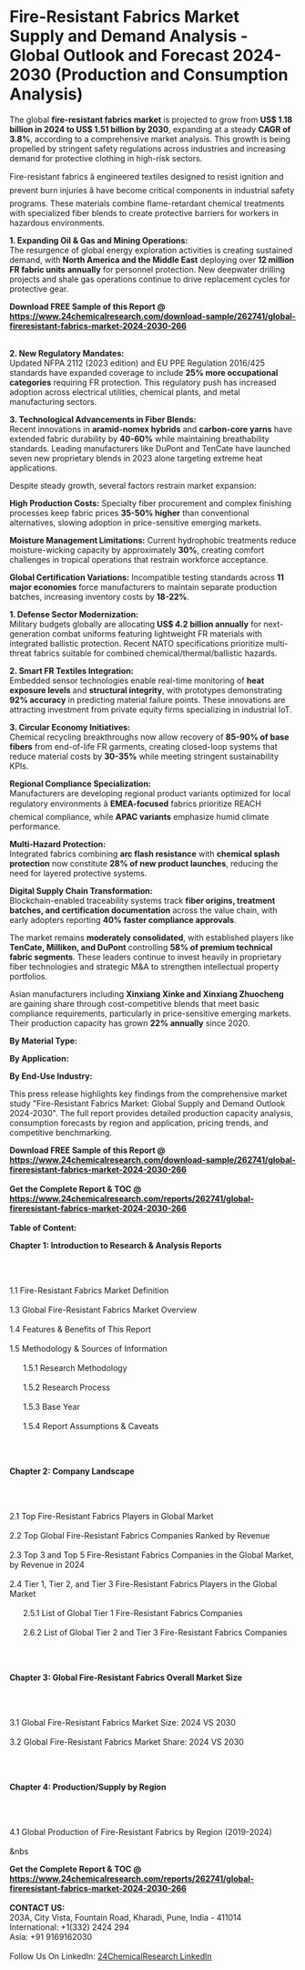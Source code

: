 <h1>Fire-Resistant Fabrics Market Supply and Demand Analysis - Global Outlook and Forecast 2024-2030 (Production and Consumption Analysis)</h1><p>The global <strong>fire-resistant fabrics market</strong> is projected to grow from <strong>US$ 1.18 billion in 2024 to US$ 1.51 billion by 2030</strong>, expanding at a steady <strong>CAGR of 3.8%</strong>, according to a comprehensive market analysis. This growth is being propelled by stringent safety regulations across industries and increasing demand for protective clothing in high-risk sectors.</p><p>Fire-resistant fabrics â engineered textiles designed to resist ignition and prevent burn injuries â have become critical components in industrial safety programs. These materials combine flame-retardant chemical treatments with specialized fiber blends to create protective barriers for workers in hazardous environments.</p><p><strong>1. Expanding Oil &amp; Gas and Mining Operations:</strong><br>
The resurgence of global energy exploration activities is creating sustained demand, with <strong>North America and the Middle East</strong> deploying over <strong>12 million FR fabric units annually</strong> for personnel protection. New deepwater drilling projects and shale gas operations continue to drive replacement cycles for protective gear.</p><div><b>Download FREE Sample of this Report @ 
            <a href="https://www.24chemicalresearch.com/download-sample/262741/global-fireresistant-fabrics-market-2024-2030-266">
            https://www.24chemicalresearch.com/download-sample/262741/global-fireresistant-fabrics-market-2024-2030-266</a></b></div><br><p><strong>2. New Regulatory Mandates:</strong><br>
Updated NFPA 2112 (2023 edition) and EU PPE Regulation 2016/425 standards have expanded coverage to include <strong>25% more occupational categories</strong> requiring FR protection. This regulatory push has increased adoption across electrical utilities, chemical plants, and metal manufacturing sectors.</p><p><strong>3. Technological Advancements in Fiber Blends:</strong><br>
Recent innovations in <strong>aramid-nomex hybrids</strong> and <strong>carbon-core yarns</strong> have extended fabric durability by <strong>40-60%</strong> while maintaining breathability standards. Leading manufacturers like DuPont and TenCate have launched seven new proprietary blends in 2023 alone targeting extreme heat applications.</p><p>Despite steady growth, several factors restrain market expansion:</p><p><strong>High Production Costs:</strong> Specialty fiber procurement and complex finishing processes keep fabric prices <strong>35-50% higher</strong> than conventional alternatives, slowing adoption in price-sensitive emerging markets.</p><p><strong>Moisture Management Limitations:</strong> Current hydrophobic treatments reduce moisture-wicking capacity by approximately <strong>30%</strong>, creating comfort challenges in tropical operations that restrain workforce acceptance.</p><p><strong>Global Certification Variations:</strong> Incompatible testing standards across <strong>11 major economies</strong> force manufacturers to maintain separate production batches, increasing inventory costs by <strong>18-22%</strong>.</p><p><strong>1. Defense Sector Modernization:</strong><br>
Military budgets globally are allocating <strong>US$ 4.2 billion annually</strong> for next-generation combat uniforms featuring lightweight FR materials with integrated ballistic protection. Recent NATO specifications prioritize multi-threat fabrics suitable for combined chemical/thermal/ballistic hazards.</p><p><strong>2. Smart FR Textiles Integration:</strong><br>
Embedded sensor technologies enable real-time monitoring of <strong>heat exposure levels</strong> and <strong>structural integrity</strong>, with prototypes demonstrating <strong>92% accuracy</strong> in predicting material failure points. These innovations are attracting investment from private equity firms specializing in industrial IoT.</p><p><strong>3. Circular Economy Initiatives:</strong><br>
Chemical recycling breakthroughs now allow recovery of <strong>85-90% of base fibers</strong> from end-of-life FR garments, creating closed-loop systems that reduce material costs by <strong>30-35%</strong> while meeting stringent sustainability KPIs.</p><p><strong>Regional Compliance Specialization:</strong><br>
	Manufacturers are developing regional product variants optimized for local regulatory environments â <strong>EMEA-focused</strong> fabrics prioritize REACH chemical compliance, while <strong>APAC variants</strong> emphasize humid climate performance.</p><p><strong>Multi-Hazard Protection:</strong><br>
	Integrated fabrics combining <strong>arc flash resistance</strong> with <strong>chemical splash protection</strong> now constitute <strong>28% of new product launches</strong>, reducing the need for layered protective systems.</p><p><strong>Digital Supply Chain Transformation:</strong><br>
	Blockchain-enabled traceability systems track <strong>fiber origins, treatment batches, and certification documentation</strong> across the value chain, with early adopters reporting <strong>40% faster compliance approvals</strong>.</p><p>The market remains <strong>moderately consolidated</strong>, with established players like <strong>TenCate, Milliken, and DuPont</strong> controlling <strong>58% of premium technical fabric segments</strong>. These leaders continue to invest heavily in proprietary fiber technologies and strategic M&amp;A to strengthen intellectual property portfolios.</p><p>Asian manufacturers including <strong>Xinxiang Xinke and Xinxiang Zhuocheng</strong> are gaining share through cost-competitive blends that meet basic compliance requirements, particularly in price-sensitive emerging markets. Their production capacity has grown <strong>22% annually</strong> since 2020.</p><p><strong>By Material Type:</strong></p><p><strong>By Application:</strong></p><p><strong>By End-Use Industry:</strong></p><p>This press release highlights key findings from the comprehensive market study "Fire-Resistant Fabrics Market: Global Supply and Demand Outlook 2024-2030". The full report provides detailed production capacity analysis, consumption forecasts by region and application, pricing trends, and competitive benchmarking.</p><div><b>Download FREE Sample of this Report @ 
            <a href="https://www.24chemicalresearch.com/download-sample/262741/global-fireresistant-fabrics-market-2024-2030-266">
            https://www.24chemicalresearch.com/download-sample/262741/global-fireresistant-fabrics-market-2024-2030-266</a></b></div><br><div><b>Get the Complete Report & TOC @ 
            <a href="https://www.24chemicalresearch.com/reports/262741/global-fireresistant-fabrics-market-2024-2030-266">
            https://www.24chemicalresearch.com/reports/262741/global-fireresistant-fabrics-market-2024-2030-266</a></b></div><br>
            <b>Table of Content:</b><p><p><strong>Chapter 1: Introduction to Research &amp; Analysis Reports</strong></p><br />
<br />
<p>1.1 Fire-Resistant Fabrics Market Definition<br /><br />
1.3 Global Fire-Resistant Fabrics Market Overview<br /><br />
1.4 Features &amp; Benefits of This Report<br /><br />
1.5 Methodology &amp; Sources of Information<br /><br />
&nbsp;&nbsp;&nbsp;&nbsp;&nbsp; 1.5.1 Research Methodology<br /><br />
&nbsp;&nbsp;&nbsp;&nbsp;&nbsp; 1.5.2 Research Process<br /><br />
&nbsp;&nbsp;&nbsp;&nbsp;&nbsp; 1.5.3 Base Year<br /><br />
&nbsp;&nbsp;&nbsp;&nbsp;&nbsp; 1.5.4 Report Assumptions &amp; Caveats</p><br />
<br />
<p><strong>Chapter 2: Company Landscape</strong></p><br />
<br />
<p>2.1 Top Fire-Resistant Fabrics Players in Global Market<br /><br />
2.2 Top Global Fire-Resistant Fabrics Companies Ranked by Revenue<br /><br />
2.3 Top 3 and Top 5 Fire-Resistant Fabrics Companies in the Global Market, by Revenue in 2024<br /><br />
2.4 Tier 1, Tier 2, and Tier 3 Fire-Resistant Fabrics Players in the Global Market<br /><br />
&nbsp;&nbsp;&nbsp;&nbsp;&nbsp; 2.5.1 List of Global Tier 1 Fire-Resistant Fabrics Companies<br /><br />
&nbsp;&nbsp;&nbsp;&nbsp;&nbsp; 2.6.2 List of Global Tier 2 and Tier 3 Fire-Resistant Fabrics Companies</p><br />
<br />
<p><strong>Chapter 3: Global Fire-Resistant Fabrics Overall Market Size</strong></p><br />
<br />
<p>3.1 Global Fire-Resistant Fabrics Market Size: 2024 VS 2030<br /><br />
3.2 Global Fire-Resistant Fabrics Market Share: 2024 VS 2030</p><br />
<br />
<p><strong>Chapter 4: Production/Supply by Region</strong></p><br />
<br />
<p>4.1 Global Production of Fire-Resistant Fabrics by Region (2019-2024)<br /><br />
&nbs</p><div><b>Get the Complete Report & TOC @ 
            <a href="https://www.24chemicalresearch.com/reports/262741/global-fireresistant-fabrics-market-2024-2030-266">
            https://www.24chemicalresearch.com/reports/262741/global-fireresistant-fabrics-market-2024-2030-266</a></b></div><br><b>CONTACT US:</b><br>
            203A, City Vista, Fountain Road, Kharadi, Pune, India - 411014<br>
            International: +1(332) 2424 294<br>
            Asia: +91 9169162030 <br><br>
            Follow Us On LinkedIn: <a href="https://www.linkedin.com/company/24chemicalresearch/">24ChemicalResearch LinkedIn</a>